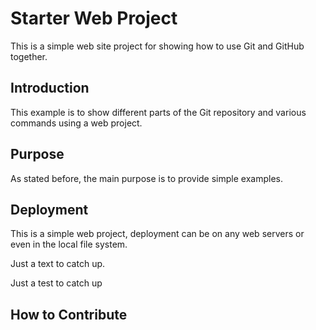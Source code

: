 # Starter Web Project

This is a simple web site project for
showing how to use Git and GitHub together.

## Introduction

This example is to show different parts 
of the Git repository and various commands 
using a web project.

## Purpose

As stated before, the main purpose is to provide simple examples.

## Deployment

This is a simple web project, deployment 
can be on any web servers or even in the local
file system.

Just a text to catch up.

Just a test to catch up 
## How to Contribute